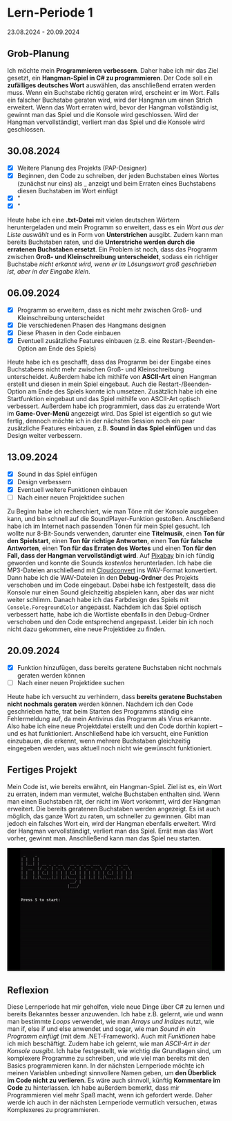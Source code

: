 # Lern-Periode 1

23.08.2024 - 20.09.2024

## Grob-Planung  
Ich möchte mein **Programmieren verbessern**. Daher habe ich mir das Ziel gesetzt, ein **Hangman-Spiel in C# zu programmieren**. Der Code soll ein **zufälliges deutsches Wort** auswählen, das anschließend erraten werden muss. Wenn ein Buchstabe richtig geraten wird, erscheint er im Wort. Falls ein falscher Buchstabe geraten wird, wird der Hangman um einen Strich erweitert. Wenn das Wort erraten wird, bevor der Hangman vollständig ist, gewinnt man das Spiel und die Konsole wird geschlossen. Wird der Hangman vervollständigt, verliert man das Spiel und die Konsole wird geschlossen.

## 30.08.2024
- [x] Weitere Planung des Projekts (PAP-Designer)
- [x] Beginnen, den Code zu schreiben, der jeden Buchstaben eines Wortes (zunächst nur eins) als _ anzeigt und beim Erraten eines Buchstabens diesen Buchstaben im Wort einfügt
- [x] "
- [x] "

Heute habe ich eine **.txt-Datei** mit vielen deutschen Wörtern heruntergeladen und mein Programm so erweitert, dass es ein *Wort aus der Liste auswählt* und es in Form von **Unterstrichen** ausgibt. Zudem kann man bereits Buchstaben raten, und die **Unterstriche werden durch die erratenen Buchstaben ersetzt**. Ein Problem ist noch, dass das Programm zwischen **Groß- und Kleinschreibung unterscheidet**, sodass ein richtiger Buchstabe *nicht erkannt wird, wenn er im Lösungswort groß geschrieben ist, aber in der Eingabe klein*.

## 06.09.2024
- [x] Programm so erweitern, dass es nicht mehr zwischen Groß- und Kleinschreibung unterscheidet
- [x] Die verschiedenen Phasen des Hangmans designen
- [x] Diese Phasen in den Code einbauen
- [x] Eventuell zusätzliche Features einbauen (z.B. eine Restart-/Beenden-Option am Ende des Spiels)

Heute habe ich es geschafft, dass das Programm bei der Eingabe eines Buchstabens nicht mehr zwischen Groß- und Kleinschreibung unterscheidet. Außerdem habe ich mithilfe von **ASCII-Art** einen Hangman erstellt und diesen in mein Spiel eingebaut. Auch die Restart-/Beenden-Option am Ende des Spiels konnte ich umsetzen. Zusätzlich habe ich eine Startfunktion eingebaut und das Spiel mithilfe von ASCII-Art optisch verbessert. Außerdem habe ich programmiert, dass das zu erratende Wort im **Game-Over-Menü** angezeigt wird. Das Spiel ist eigentlich so gut wie fertig, dennoch möchte ich in der nächsten Session noch ein paar zusätzliche Features einbauen, z.B. **Sound in das Spiel einfügen** und das Design weiter verbessern.

## 13.09.2024
- [x] Sound in das Spiel einfügen
- [x] Design verbessern
- [x] Eventuell weitere Funktionen einbauen
- [ ] Nach einer neuen Projektidee suchen

Zu Beginn habe ich recherchiert, wie man Töne mit der Konsole ausgeben kann, und bin schnell auf die SoundPlayer-Funktion gestoßen. Anschließend habe ich im Internet nach passenden Tönen für mein Spiel gesucht. Ich wollte nur 8-Bit-Sounds verwenden, darunter eine **Titelmusik**, einen **Ton für den Spielstart**, einen **Ton für richtige Antworten**, einen **Ton für falsche Antworten**, einen **Ton für das Erraten des Wortes** und einen **Ton für den Fall, dass der Hangman vervollständigt wird**. Auf [Pixabay](www.pixabay.com) bin ich fündig geworden und konnte die Sounds *kostenlos* herunterladen. Ich habe die MP3-Dateien anschließend mit [Cloudconvert](www.cloudconvert.com) ins WAV-Format konvertiert. Dann habe ich die WAV-Dateien in den **Debug-Ordner** des Projekts verschoben und im Code eingebaut. Dabei habe ich festgestellt, dass die Konsole nur einen Sound gleichzeitig abspielen kann, aber das war nicht weiter schlimm. Danach habe ich das Farbdesign des Spiels mit `Console.ForegroundColor` angepasst. Nachdem ich das Spiel optisch verbessert hatte, habe ich die Wortliste ebenfalls in den Debug-Ordner verschoben und den Code entsprechend angepasst. Leider bin ich noch nicht dazu gekommen, eine neue Projektidee zu finden.

## 20.09.2024
- [x] Funktion hinzufügen, dass bereits geratene Buchstaben nicht nochmals geraten werden können
- [ ] Nach einer neuen Projektidee suchen

Heute habe ich versucht zu verhindern, dass **bereits geratene Buchstaben nicht nochmals geraten** werden können. Nachdem ich den Code geschrieben hatte, trat beim Starten des Programms ständig eine Fehlermeldung auf, da mein Antivirus das Programm als Virus erkannte. Also habe ich eine neue Projektdatei erstellt und den Code dorthin kopiert – und es hat funktioniert. Anschließend habe ich versucht, eine Funktion einzubauen, die erkennt, wenn mehrere Buchstaben gleichzeitig eingegeben werden, was aktuell noch nicht wie gewünscht funktioniert.

## Fertiges Projekt  
Mein Code ist, wie bereits erwähnt, ein Hangman-Spiel. Ziel ist es, ein Wort zu erraten, indem man vermutet, welche Buchstaben enthalten sind. Wenn man einen Buchstaben rät, der nicht im Wort vorkommt, wird der Hangman erweitert. Die bereits geratenen Buchstaben werden angezeigt. Es ist auch möglich, das ganze Wort zu raten, um schneller zu gewinnen. Gibt man jedoch ein falsches Wort ein, wird der Hangman ebenfalls erweitert. Wird der Hangman vervollständigt, verliert man das Spiel. Errät man das Wort vorher, gewinnt man. Anschließend kann man das Spiel neu starten.

![Hangman-Spiel](ezgif.com-video-to-gif-converter.gif)

## Reflexion  
Diese Lernperiode hat mir geholfen, viele neue Dinge über C# zu lernen und bereits Bekanntes besser anzuwenden. Ich habe z.B. gelernt, wie und wann man bestimmte *Loops* verwendet, wie man *Arrays und Indizes* nutzt, wie man if, else if und else anwendet und sogar, wie man *Sound in ein Programm einfügt* (mit dem .NET-Framework). Auch mit *Funktionen* habe ich mich beschäftigt. Zudem habe ich gelernt, wie man *ASCII-Art in der Konsole ausgibt*. Ich habe festgestellt, wie wichtig die Grundlagen sind, um komplexere Programme zu schreiben, und wie viel man bereits mit den Basics programmieren kann. In der nächsten Lernperiode möchte ich meinen Variablen unbedingt sinnvollere Namen geben, um **den Überblick im Code nicht zu verlieren**. Es wäre auch sinnvoll, künftig **Kommentare im Code** zu hinterlassen. Ich habe außerdem bemerkt, dass mir Programmieren viel mehr Spaß macht, wenn ich gefordert werde. Daher werde ich auch in der nächsten Lernperiode vermutlich versuchen, etwas Komplexeres zu programmieren.
